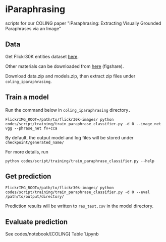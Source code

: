 # iParaphrasing
scripts for our COLING paper "iParaphrasing: Extracting Visually Grounded Paraphrases via an Image"

## Data

Get Flickr30K entities dataset [here](http://web.engr.illinois.edu/~bplumme2/Flickr30kEntities/).

Other materials can be downloaded from [here]() (figshare).

Download data.zip and models.zip, then extract zip files under `coling_iparaphrasing`.

## Train a model

Run the command below in `coling_iparaphrasing` directory．

```
FlickrIMG_ROOT=/path/to/flickr30k-images/ python codes/script/training/train_paraphrase_classifier.py -d 0 --image_net vgg --phrase_net fv+cca
```

By default, the output model and log files will be stored under `checkpoint/generated_name/`

For more details, run

```
python codes/script/training/train_paraphrase_classifier.py --help
```

## Get prediction
```
FlickrIMG_ROOT=/path/to/flickr30k-images/ python codes/script/training/train_paraphrase_classifier.py -d 0 --eval /path/to/output/directory/
```

Prediction results will be written to `res_test.csv` in the model directory.

## Evaluate prediction

See codes/notebook/\[COLING\] Table 1.ipynb
